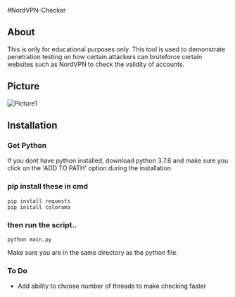 #NordVPN-Checker

## About
This is only for educational purposes only. This tool is used to demonstrate penetration testing on how certain attackers can bruteforce certain websites such as NordVPN to check the validity of accounts.

## Picture
![Picture1](https://i.ibb.co/Cv0bCnv/Screenshot-97.png)

## Installation
### Get Python
If you dont have python installed, download python 3.7.6
and make sure you click on the 'ADD TO PATH' option during
the installation.

### pip install these in cmd
```
pip install requests
pip install colorama
```

### then run the script..
```
python main.py
```
Make sure you are in the same directory as the 
python file.

### To Do
- Add ability to choose number of threads to make checking faster

